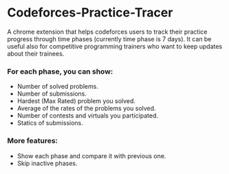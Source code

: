 # Codeforces-Practice-Tracer
A chrome extension that helps codeforces users to track their practice progress through time phases (currently time phase is 7 days).
It can be useful also for competitive programming trainers who want to keep updates about their trainees.

### For each phase, you can show:   
  - Number of solved problems.   
  - Number of submissions.   
  - Hardest (Max Rated) problem you solved.  
  - Average of the rates of the problems you solved.  
  - Number of contests and virtuals you participated.  
  - Statics of submissions.

### More features: 
  - Show each phase and compare it with previous one.
  - Skip inactive phases.
